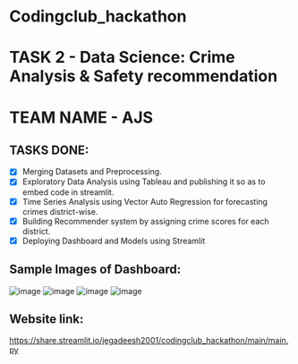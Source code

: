 # Codingclub_hackathon


# TASK 2 - Data Science: Crime Analysis & Safety recommendation

# TEAM NAME - AJS

## TASKS DONE:

- [x] Merging Datasets and Preprocessing.
- [x] Exploratory Data Analysis using Tableau and publishing it so as to embed code in streamlit.
- [x] Time Series Analysis using Vector Auto Regression for forecasting crimes district-wise.
- [x] Building Recommender system by assigning crime scores for each district.
- [x] Deploying Dashboard and Models using Streamlit 

## Sample Images of Dashboard:
![image](https://user-images.githubusercontent.com/62760269/167265847-12734deb-d8ae-4ece-9a16-d88449894661.png)
![image](https://user-images.githubusercontent.com/62760269/167265863-73f469c7-4220-4a69-a946-bca891402307.png)
![image](https://user-images.githubusercontent.com/62760269/167265920-0a2d79ea-63c9-4d4a-a6ea-c1458560a59a.png)
![image](https://user-images.githubusercontent.com/62760269/167265964-eabed4e4-d635-4b9c-9fa7-a4cd6257b4c8.png)

## Website link:  
https://share.streamlit.io/jegadeesh2001/codingclub_hackathon/main/main.py
